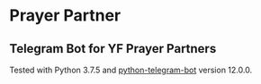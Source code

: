 # Prayer Partner
## Telegram Bot for YF Prayer Partners

<p>Tested with Python 3.7.5 and <a href="https://github.com/python-telegram-bot/python-telegram-bot">python-telegram-bot</a> version 12.0.0.</p>